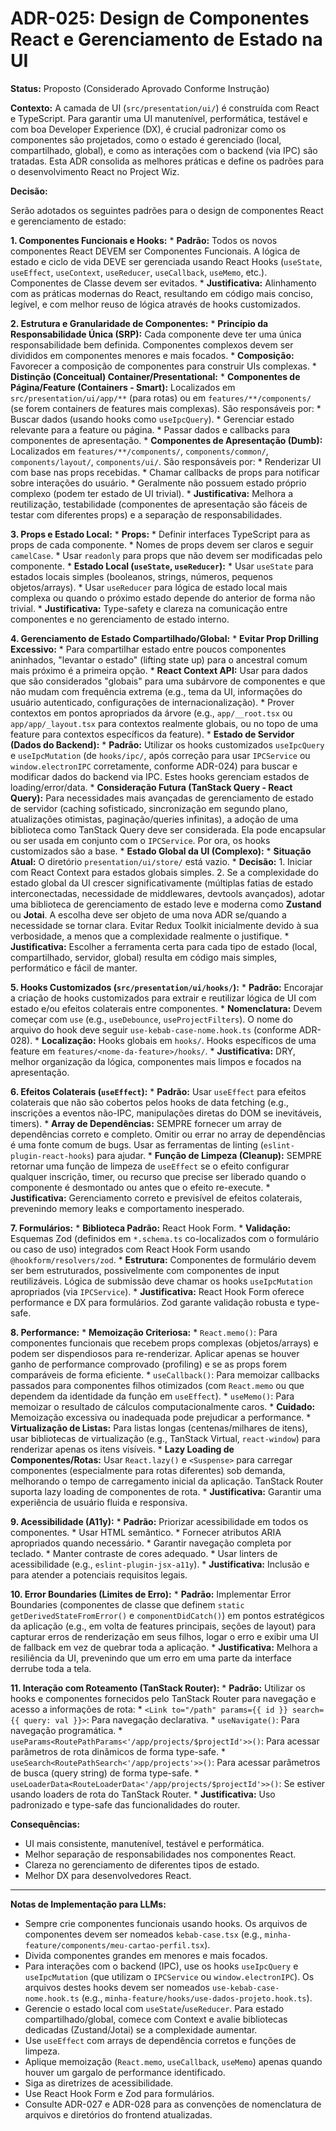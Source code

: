 # ADR-025: Design de Componentes React e Gerenciamento de Estado na UI

**Status:** Proposto (Considerado Aprovado Conforme Instrução)

**Contexto:**
A camada de UI (`src/presentation/ui/`) é construída com React e TypeScript. Para garantir uma UI manutenível, performática, testável e com boa Developer Experience (DX), é crucial padronizar como os componentes são projetados, como o estado é gerenciado (local, compartilhado, global), e como as interações com o backend (via IPC) são tratadas. Esta ADR consolida as melhores práticas e define os padrões para o desenvolvimento React no Project Wiz.

**Decisão:**

Serão adotados os seguintes padrões para o design de componentes React e gerenciamento de estado:

**1. Componentes Funcionais e Hooks:**
    *   **Padrão:** Todos os novos componentes React DEVEM ser Componentes Funcionais. A lógica de estado e ciclo de vida DEVE ser gerenciada usando React Hooks (`useState`, `useEffect`, `useContext`, `useReducer`, `useCallback`, `useMemo`, etc.). Componentes de Classe devem ser evitados.
    *   **Justificativa:** Alinhamento com as práticas modernas do React, resultando em código mais conciso, legível, e com melhor reuso de lógica através de hooks customizados.

**2. Estrutura e Granularidade de Componentes:**
    *   **Princípio da Responsabilidade Única (SRP):** Cada componente deve ter uma única responsabilidade bem definida. Componentes complexos devem ser divididos em componentes menores e mais focados.
    *   **Composição:** Favorecer a composição de componentes para construir UIs complexas.
    *   **Distinção (Conceitual) Container/Presentational:**
        *   **Componentes de Página/Feature (Containers - Smart):** Localizados em `src/presentation/ui/app/**` (para rotas) ou em `features/**/components/` (se forem containers de features mais complexas). São responsáveis por:
            *   Buscar dados (usando hooks como `useIpcQuery`).
            *   Gerenciar estado relevante para a feature ou página.
            *   Passar dados e callbacks para componentes de apresentação.
        *   **Componentes de Apresentação (Dumb):** Localizados em `features/**/components/`, `components/common/`, `components/layout/`, `components/ui/`. São responsáveis por:
            *   Renderizar UI com base nas props recebidas.
            *   Chamar callbacks de props para notificar sobre interações do usuário.
            *   Geralmente não possuem estado próprio complexo (podem ter estado de UI trivial).
    *   **Justificativa:** Melhora a reutilização, testabilidade (componentes de apresentação são fáceis de testar com diferentes props) e a separação de responsabilidades.

**3. Props e Estado Local:**
    *   **Props:**
        *   Definir interfaces TypeScript para as props de cada componente.
        *   Nomes de props devem ser claros e seguir `camelCase`.
        *   Usar `readonly` para props que não devem ser modificadas pelo componente.
    *   **Estado Local (`useState`, `useReducer`):**
        *   Usar `useState` para estados locais simples (booleanos, strings, números, pequenos objetos/arrays).
        *   Usar `useReducer` para lógica de estado local mais complexa ou quando o próximo estado depende do anterior de forma não trivial.
    *   **Justificativa:** Type-safety e clareza na comunicação entre componentes e no gerenciamento de estado interno.

**4. Gerenciamento de Estado Compartilhado/Global:**
    *   **Evitar Prop Drilling Excessivo:**
        *   Para compartilhar estado entre poucos componentes aninhados, "levantar o estado" (lifting state up) para o ancestral comum mais próximo é a primeira opção.
        *   **React Context API:** Usar para dados que são considerados "globais" para uma subárvore de componentes e que não mudam com frequência extrema (e.g., tema da UI, informações do usuário autenticado, configurações de internacionalização).
            *   Prover contextos em pontos apropriados da árvore (e.g., `app/__root.tsx` ou `app/app/_layout.tsx` para contextos realmente globais, ou no topo de uma feature para contextos específicos da feature).
    *   **Estado de Servidor (Dados do Backend):**
        *   **Padrão:** Utilizar os hooks customizados `useIpcQuery` e `useIpcMutation` (de `hooks/ipc/`, após correção para usar `IPCService` ou `window.electronIPC` corretamente, conforme ADR-024) para buscar e modificar dados do backend via IPC. Estes hooks gerenciam estados de loading/error/data.
        *   **Consideração Futura (TanStack Query - React Query):** Para necessidades mais avançadas de gerenciamento de estado de servidor (caching sofisticado, sincronização em segundo plano, atualizações otimistas, paginação/queries infinitas), a adoção de uma biblioteca como TanStack Query deve ser considerada. Ela pode encapsular ou ser usada em conjunto com o `IPCService`. Por ora, os hooks customizados são a base.
    *   **Estado Global da UI (Complexo):**
        *   **Situação Atual:** O diretório `presentation/ui/store/` está vazio.
        *   **Decisão:**
            1.  Iniciar com React Context para estados globais simples.
            2.  Se a complexidade do estado global da UI crescer significativamente (múltiplas fatias de estado interconectadas, necessidade de middlewares, devtools avançados), adotar uma biblioteca de gerenciamento de estado leve e moderna como **Zustand** ou **Jotai**. A escolha deve ser objeto de uma nova ADR se/quando a necessidade se tornar clara. Evitar Redux Toolkit inicialmente devido à sua verbosidade, a menos que a complexidade realmente o justifique.
    *   **Justificativa:** Escolher a ferramenta certa para cada tipo de estado (local, compartilhado, servidor, global) resulta em código mais simples, performático e fácil de manter.

**5. Hooks Customizados (`src/presentation/ui/hooks/`):**
    *   **Padrão:** Encorajar a criação de hooks customizados para extrair e reutilizar lógica de UI com estado e/ou efeitos colaterais entre componentes.
    *   **Nomenclatura:** Devem começar com `use` (e.g., `useDebounce`, `useProjectFilters`). O nome do arquivo do hook deve seguir `use-kebab-case-nome.hook.ts` (conforme ADR-028).
    *   **Localização:** Hooks globais em `hooks/`. Hooks específicos de uma feature em `features/<nome-da-feature>/hooks/`.
    *   **Justificativa:** DRY, melhor organização da lógica, componentes mais limpos e focados na apresentação.

**6. Efeitos Colaterais (`useEffect`):**
    *   **Padrão:** Usar `useEffect` para efeitos colaterais que não são cobertos pelos hooks de data fetching (e.g., inscrições a eventos não-IPC, manipulações diretas do DOM se inevitáveis, timers).
    *   **Array de Dependências:** SEMPRE fornecer um array de dependências correto e completo. Omitir ou errar no array de dependências é uma fonte comum de bugs. Usar as ferramentas de linting (`eslint-plugin-react-hooks`) para ajudar.
    *   **Função de Limpeza (Cleanup):** SEMPRE retornar uma função de limpeza de `useEffect` se o efeito configurar qualquer inscrição, timer, ou recurso que precise ser liberado quando o componente é desmontado ou antes que o efeito re-execute.
    *   **Justificativa:** Gerenciamento correto e previsível de efeitos colaterais, prevenindo memory leaks e comportamento inesperado.

**7. Formulários:**
    *   **Biblioteca Padrão:** React Hook Form.
    *   **Validação:** Esquemas Zod (definidos em `*.schema.ts` co-localizados com o formulário ou caso de uso) integrados com React Hook Form usando `@hookform/resolvers/zod`.
    *   **Estrutura:** Componentes de formulário devem ser bem estruturados, possivelmente com componentes de input reutilizáveis. Lógica de submissão deve chamar os hooks `useIpcMutation` apropriados (via `IPCService`).
    *   **Justificativa:** React Hook Form oferece performance e DX para formulários. Zod garante validação robusta e type-safe.

**8. Performance:**
    *   **Memoização Criteriosa:**
        *   `React.memo()`: Para componentes funcionais que recebem props complexas (objetos/arrays) e podem ser dispendiosos para re-renderizar. Aplicar apenas se houver ganho de performance comprovado (profiling) e se as props forem comparáveis de forma eficiente.
        *   `useCallback()`: Para memoizar callbacks passados para componentes filhos otimizados (com `React.memo` ou que dependem da identidade da função em `useEffect`).
        *   `useMemo()`: Para memoizar o resultado de cálculos computacionalmente caros.
        *   **Cuidado:** Memoização excessiva ou inadequada pode prejudicar a performance.
    *   **Virtualização de Listas:** Para listas longas (centenas/milhares de itens), usar bibliotecas de virtualização (e.g., TanStack Virtual, `react-window`) para renderizar apenas os itens visíveis.
    *   **Lazy Loading de Componentes/Rotas:** Usar `React.lazy()` e `<Suspense>` para carregar componentes (especialmente para rotas diferentes) sob demanda, melhorando o tempo de carregamento inicial da aplicação. TanStack Router suporta lazy loading de componentes de rota.
    *   **Justificativa:** Garantir uma experiência de usuário fluida e responsiva.

**9. Acessibilidade (A11y):**
    *   **Padrão:** Priorizar acessibilidade em todos os componentes.
        *   Usar HTML semântico.
        *   Fornecer atributos ARIA apropriados quando necessário.
        *   Garantir navegação completa por teclado.
        *   Manter contraste de cores adequado.
        *   Usar linters de acessibilidade (e.g., `eslint-plugin-jsx-a11y`).
    *   **Justificativa:** Inclusão e para atender a potenciais requisitos legais.

**10. Error Boundaries (Limites de Erro):**
    *   **Padrão:** Implementar Error Boundaries (componentes de classe que definem `static getDerivedStateFromError()` e `componentDidCatch()`) em pontos estratégicos da aplicação (e.g., em volta de features principais, seções de layout) para capturar erros de renderização em seus filhos, logar o erro e exibir uma UI de fallback em vez de quebrar toda a aplicação.
    *   **Justificativa:** Melhora a resiliência da UI, prevenindo que um erro em uma parte da interface derrube toda a tela.

**11. Interação com Roteamento (TanStack Router):**
    *   **Padrão:** Utilizar os hooks e componentes fornecidos pelo TanStack Router para navegação e acesso a informações de rota:
        *   `<Link to="/path" params={{ id }} search={{ query: val }}>`: Para navegação declarativa.
        *   `useNavigate()`: Para navegação programática.
        *   `useParams<RoutePathParams<'/app/projects/$projectId'>>()`: Para acessar parâmetros de rota dinâmicos de forma type-safe.
        *   `useSearch<RoutePathSearch<'/app/projects'>>()`: Para acessar parâmetros de busca (query string) de forma type-safe.
        *   `useLoaderData<RouteLoaderData<'/app/projects/$projectId'>>()`: Se estiver usando loaders de rota do TanStack Router.
    *   **Justificativa:** Uso padronizado e type-safe das funcionalidades do router.

**Consequências:**
*   UI mais consistente, manutenível, testável e performática.
*   Melhor separação de responsabilidades nos componentes React.
*   Clareza no gerenciamento de diferentes tipos de estado.
*   Melhor DX para desenvolvedores React.

---
**Notas de Implementação para LLMs:**
*   Sempre crie componentes funcionais usando hooks. Os arquivos de componentes devem ser nomeados `kebab-case.tsx` (e.g., `minha-feature/components/meu-cartao-perfil.tsx`).
*   Divida componentes grandes em menores e mais focados.
*   Para interações com o backend (IPC), use os hooks `useIpcQuery` e `useIpcMutation` (que utilizam o `IPCService` ou `window.electronIPC`). Os arquivos destes hooks devem ser nomeados `use-kebab-case-nome.hook.ts` (e.g., `minha-feature/hooks/use-dados-projeto.hook.ts`).
*   Gerencie o estado local com `useState`/`useReducer`. Para estado compartilhado/global, comece com Context e avalie bibliotecas dedicadas (Zustand/Jotai) se a complexidade aumentar.
*   Use `useEffect` com arrays de dependência corretos e funções de limpeza.
*   Aplique memoização (`React.memo`, `useCallback`, `useMemo`) apenas quando houver um gargalo de performance identificado.
*   Siga as diretrizes de acessibilidade.
*   Use React Hook Form e Zod para formulários.
*   Consulte ADR-027 e ADR-028 para as convenções de nomenclatura de arquivos e diretórios do frontend atualizadas.

